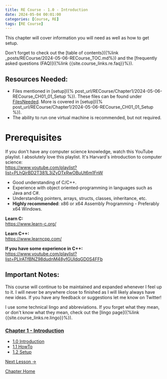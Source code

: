 ```yaml
---
title: RE Course - 1.0 - Introduction
date: 2024-05-04 00:01:00
categories: [Course, RE]
tags: [RE Course]
---
```


This chapter will cover information you will need as well as how to get setup.

Don't forget to check out the [table of contents]({%link _posts/RECourse/2024-05-06-RECourse_TOC.md%}) and the [frequently asked questions (FAQ)]({%link {{site.course_links.re.faq}}%}).

## Resources Needed:
* Files mentioned in [setup]({% post_url/RECourse/Chapter1/2024-05-06-RECourse_CH01_01_Setup %}). These files can be found under [FilesNeeded](../FilesNeeded). More is covered in [setup]({% post_url/RECourse/Chapter1/2024-05-06-RECourse_CH01_01_Setup %}).
* The ability to run one virtual machine is recommended, but not required.

# Prerequisites

If you don't have any computer science knowledge, watch this YouTube playlist. I absolutely love this playlist. It's Harvard's introduction to computer science:  
<https://www.youtube.com/playlist?list=PLhQjrBD2T381L3iZyDTxRwOBuUt6m1FnW>

* Good understanding of C/C++.
* Experience with object oriented-programming in languages such as Java and C#.
* Understanding pointers, arrays, structs, classes, inheritance, etc.
* **Highly recommended**: x86 or x64 Assembly Programming - Preferably x64 Windows.

**Learn C:**  
<https://www.learn-c.org/>

**Learn C++:**  
<https://www.learncpp.com/>

**If you have some experience in C++:**  
<https://www.youtube.com/playlist?list=PLlrATfBNZ98dudnM48yfGUldqGD0S4FFb>

## Important Notes:

This course will continue to be maintained and expanded whenever I feel up to it. I will never be anywhere close to finished as I will likely always have new ideas. If you have any feedback or suggestions let me know on Twitter!

I use some technical lingo and abbreviations. If you forget what they mean, or don't know what they mean, check out the [lingo page]({%link {{site.course_links.re.lingo}}%}).

### [Chapter 1 - Introduction](1.0%20Introduction.md)
* [1.0 Introduction](1.0%20Introduction.md)
* [1.1 HowTo](1.1%20HowTo.md)
* [1.2 Setup](1.2%20Setup.md)

[Next Lesson ->](1.1%20HowTo.md)  

[Chapter Home](1.0%20Introduction.md)  
